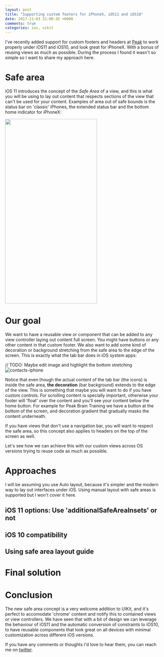 ```yaml
---
layout: post
title: "Supporting custom footers for iPhoneX, iOS11 and iOS10"
date: 2017-11-03 21:00:45 +0000
comments: true
categories: ios, uikit
---
```


I've recently added support for custom footers and headers at [Peak] to work properly under iOS11 and iOS10, and look great for iPhoneX. With a bonus of reusing views as much as possible. During the process I found it wasn't so simple so I want to share my approach here.

<!-- more -->

# Safe area

iOS 11 introduces the concept of the *Safe Area* of a view, and this is what you will be using to lay out content that respects sections of the view that can't be used for your content. Examples of area out of safe bounds is the status bar on 'classic' iPhones, the extended status bar and the bottom home indicator for iPhoneX:

<img src="/images/posts/iphonex-safearea.svg" width="300" height="600">

# Our goal

We want to have a reusable view or component that can be added to any view controller laying out content full screen. You might have buttons or any other content in that custom footer. We also want to add some kind of decoration or background stretching from the safe area to the edge of the screen. This is exactly what the tab bar does in iOS system apps:

// TODO: Maybe edit image and highlight the bottom stretching
![contacts-iphone](/images/posts/iphonex-contacts.png)

Notice that even though the actual content of the tab bar (the icons) is inside the safe area, **the decoration** (bar background) extends to the edge of the view. This is something that maybe you will want to do if you have custom controls. For scrolling content is specially important, otherwise your footer will 'float' over the content and you'll see your content below the home button. For example for Peak Brain Training we have a button at the bottom of the screen, and decoration gradient that gradually masks the content underneath.

If you have views that don't use a navigation bar, you will want to respect the safe area, so this concept also applies to headers on the top of the screen as well.

Let's see how we can achieve this with our custom views across OS versions trying to reuse code as much as possible.

# Approaches

I will be assuming you use Auto layout, because it's simpler and the modern way to lay out interfaces under iOS. Using manual layout with safe areas is supported but I won't cover it here.

## iOS 11 options: Use 'additionalSafeAreaInsets' or not

## iOS 10 compatibility

## Using safe area layout guide

# Final solution

# Conclusion

The new safe area concept is a very welcome addition to UIKit, and it's perfect to accomodate 'chrome' content and notify this to contained views or view controllers. We have seen that with a bit of design we can leverage the behaviour of iOS11 and the automatic conversion of constraints to iOS10, to have reusable components that look great on all devices with minimal customization across different iOS versions.

If you have any comments or thoughts I'd love to hear them, you can reach me on [twitter][twitter].

[twitter]: https://twitter.com/miguelquinon
[peak]: http://peak.net
